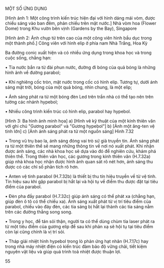 MỘT SỐ ỨNG DỤNG

[Hình ảnh 1: Một công trình kiến trúc hiện đại với hình dáng mái vòm, được chiếu sáng vào ban đêm, phản chiếu trên mặt nước.]
Nhà vòm hoa (Flower Dome) trong Khu vườn bên vịnh (Gardens by the Bay), Singapore

[Hình ảnh 2: Ảnh chụp từ trên cao của một công viên hình bầu dục trong một thành phố.]
Công viên với hình elip ở phía nam Nhà Trắng, Hoa Kỳ

Ba đường conic xuất hiện và có nhiều ứng dụng trong khoa học và trong cuộc sống, chẳng hạn:

• Tia nước bắn ra từ đài phun nước, đường đi bóng của quả bóng là những hình ảnh về đường parabol;

• Khi nghiêng cốc tròn, mặt nước trong cốc có hình elip. Tương tự, dưới ánh sáng mặt trời, bóng của một quả bóng, nhìn chung, là một elip;

• Ánh sáng phát ra từ một bóng đèn Led trên trần nhà có thể tạo nên trên tường các nhánh hypebol;

• Nhiều công trình kiến trúc có hình elip, parabol hay hypebol.

[Hình 3: Ba hình ảnh minh họa]
a) [Hình vẽ kỹ thuật của một kính thiên văn với ghi chú "Gương parabol" và "Gương hypebol"]
b) [Ảnh một ăng-ten vệ tinh lớn]
c) [Ảnh ánh sáng phát ra từ một nguồn sáng]
Hình 7.32

• Trong vũ trụ bao la, ánh sáng đóng vai trò sứ giả truyền tin. Ánh sáng phát ra từ một thiên thể sẽ mang những thông tin về nơi nó xuất phát. Khi nhận được ánh sáng, các nhà khoa học sẽ dựa vào đó để nghiên cứu, khám phá thiên thể. Trong thiên văn học, các gương trong kính thiên văn (H.7.32a) giúp nhà khoa học nhận được hình ảnh quan sát rõ nét hơn, ánh sáng thu được có các chỉ số phân tích rõ hơn.

• Anten vệ tinh parabol (H.7.32b) là thiết bị thu tín hiệu truyền về từ vệ tinh. Tín hiệu sau khi gặp parabol bị hắt lại và hội tụ về điểm thu được đặt tại tiêu điểm của parabol.

• Đèn pha đầy parabol (H.7.32c) giúp ánh sáng có thể phát xa (chẳng hạn, giúp đèn ô tô có thể chiếu xa). Ánh sáng xuất phát từ vị trí tiêu điểm của parabol, chiếu vào đáy đèn, các tia sáng bị hắt lại thành các tia sáng nằm trên các đường thẳng song song.

• Trong y học, để tán sỏi thận, người ta có thể dùng chùm tia laser phát ra từ một tiêu điểm của gương elip để sau khi phản xạ sẽ hội tụ tại tiêu điểm còn lại cũng chính là vị trí sỏi.

• Tháp giải nhiệt hình hypebol trong lò phản ứng hạt nhân (H.7.17c) hay trong nhà máy nhiệt điện có kiến trúc đảm bảo độ vững chãi, tiết kiệm nguyên vật liệu và giúp quá trình toả nhiệt được thuận lợi.

55